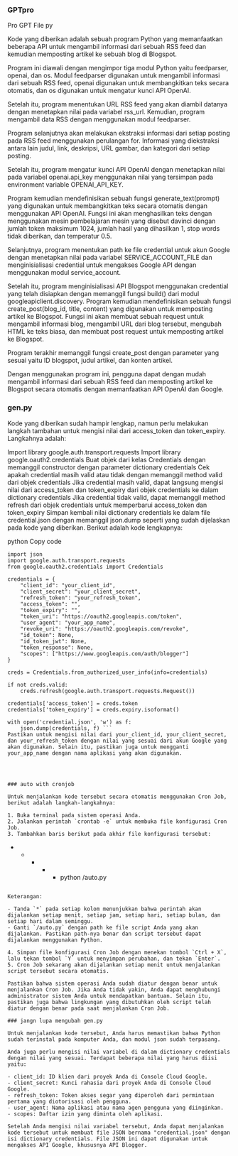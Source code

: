 ### GPTpro
Pro GPT
File py

Kode yang diberikan adalah sebuah program Python yang memanfaatkan beberapa API untuk mengambil informasi dari sebuah RSS feed dan kemudian memposting artikel ke sebuah blog di Blogspot.

Program ini diawali dengan mengimpor tiga modul Python yaitu feedparser, openai, dan os. Modul feedparser digunakan untuk mengambil informasi dari sebuah RSS feed, openai digunakan untuk membangkitkan teks secara otomatis, dan os digunakan untuk mengatur kunci API OpenAI.

Setelah itu, program menentukan URL RSS feed yang akan diambil datanya dengan menetapkan nilai pada variabel rss_url. Kemudian, program mengambil data RSS dengan menggunakan modul feedparser.

Program selanjutnya akan melakukan ekstraksi informasi dari setiap posting pada RSS feed menggunakan perulangan for. Informasi yang diekstraksi antara lain judul, link, deskripsi, URL gambar, dan kategori dari setiap posting.

Setelah itu, program mengatur kunci API OpenAI dengan menetapkan nilai pada variabel openai.api_key menggunakan nilai yang tersimpan pada environment variable OPENAI_API_KEY.

Program kemudian mendefinisikan sebuah fungsi generate_text(prompt) yang digunakan untuk membangkitkan teks secara otomatis dengan menggunakan API OpenAI. Fungsi ini akan menghasilkan teks dengan menggunakan mesin pembelajaran mesin yang disebut davinci dengan jumlah token maksimum 1024, jumlah hasil yang dihasilkan 1, stop words tidak diberikan, dan temperatur 0.5.

Selanjutnya, program menentukan path ke file credential untuk akun Google dengan menetapkan nilai pada variabel SERVICE_ACCOUNT_FILE dan menginisialisasi credential untuk mengakses Google API dengan menggunakan modul service_account.

Setelah itu, program menginisialisasi API Blogspot menggunakan credential yang telah disiapkan dengan memanggil fungsi build() dari modul googleapiclient.discovery. Program kemudian mendefinisikan sebuah fungsi create_post(blog_id, title, content) yang digunakan untuk memposting artikel ke Blogspot. Fungsi ini akan membuat sebuah request untuk mengambil informasi blog, mengambil URL dari blog tersebut, mengubah HTML ke teks biasa, dan membuat post request untuk memposting artikel ke Blogspot.

Program terakhir memanggil fungsi create_post dengan parameter yang sesuai yaitu ID blogspot, judul artikel, dan konten artikel.

Dengan menggunakan program ini, pengguna dapat dengan mudah mengambil informasi dari sebuah RSS feed dan memposting artikel ke Blogspot secara otomatis dengan memanfaatkan API OpenAI dan Google.

### gen.py

Kode yang diberikan sudah hampir lengkap, namun perlu melakukan langkah tambahan untuk mengisi nilai dari access_token dan token_expiry. Langkahnya adalah:

Import library google.auth.transport.requests
Import library google.oauth2.credentials
Buat objek dari kelas Credentials dengan memanggil constructor dengan parameter dictionary credentials
Cek apakah credential masih valid atau tidak dengan memanggil method valid dari objek credentials
Jika credential masih valid, dapat langsung mengisi nilai dari access_token dan token_expiry dari objek credentials ke dalam dictionary credentials
Jika credential tidak valid, dapat memanggil method refresh dari objek credentials untuk memperbarui access_token dan token_expiry
Simpan kembali nilai dictionary credentials ke dalam file credential.json dengan memanggil json.dump seperti yang sudah dijelaskan pada kode yang diberikan.
Berikut adalah kode lengkapnya:

python
Copy code

```
import json
import google.auth.transport.requests
from google.oauth2.credentials import Credentials

credentials = {
    "client_id": "your_client_id",
    "client_secret": "your_client_secret",
    "refresh_token": "your_refresh_token",
    "access_token": "",
    "token_expiry": "",
    "token_uri": "https://oauth2.googleapis.com/token",
    "user_agent": "your_app_name",
    "revoke_uri": "https://oauth2.googleapis.com/revoke",
    "id_token": None,
    "id_token_jwt": None,
    "token_response": None,
    "scopes": ["https://www.googleapis.com/auth/blogger"]
}

creds = Credentials.from_authorized_user_info(info=credentials)

if not creds.valid:
    creds.refresh(google.auth.transport.requests.Request())

credentials['access_token'] = creds.token
credentials['token_expiry'] = creds.expiry.isoformat()

with open('credential.json', 'w') as f:
    json.dump(credentials, f) ```
Pastikan untuk mengisi nilai dari your_client_id, your_client_secret, dan your_refresh_token dengan nilai yang sesuai dari akun Google yang akan digunakan. Selain itu, pastikan juga untuk mengganti your_app_name dengan nama aplikasi yang akan digunakan.




### auto with cronjob

Untuk menjalankan kode tersebut secara otomatis menggunakan Cron Job, berikut adalah langkah-langkahnya:

1. Buka terminal pada sistem operasi Anda.
2. Jalankan perintah `crontab -e` untuk membuka file konfigurasi Cron Job.
3. Tambahkan baris berikut pada akhir file konfigurasi tersebut:

   ```
   * * * * * python /auto.py
   ```

   Keterangan:
   
   - Tanda `*` pada setiap kolom menunjukkan bahwa perintah akan dijalankan setiap menit, setiap jam, setiap hari, setiap bulan, dan setiap hari dalam seminggu.
   - Ganti `/auto.py` dengan path ke file script Anda yang akan dijalankan. Pastikan path-nya benar dan script tersebut dapat dijalankan menggunakan Python.
   
4. Simpan file konfigurasi Cron Job dengan menekan tombol `Ctrl + X`, lalu tekan tombol `Y` untuk menyimpan perubahan, dan tekan `Enter`.
5. Cron Job sekarang akan dijalankan setiap menit untuk menjalankan script tersebut secara otomatis.

Pastikan bahwa sistem operasi Anda sudah diatur dengan benar untuk menjalankan Cron Job. Jika Anda tidak yakin, Anda dapat menghubungi administrator sistem Anda untuk mendapatkan bantuan. Selain itu, pastikan juga bahwa lingkungan yang dibutuhkan oleh script telah diatur dengan benar pada saat menjalankan Cron Job.

### jangn lupa mengubah gen.py

Untuk menjalankan kode tersebut, Anda harus memastikan bahwa Python sudah terinstal pada komputer Anda, dan modul json sudah terpasang.

Anda juga perlu mengisi nilai variabel di dalam dictionary credentials dengan nilai yang sesuai. Terdapat beberapa nilai yang harus diisi yaitu:

- client_id: ID klien dari proyek Anda di Console Cloud Google.
- client_secret: Kunci rahasia dari proyek Anda di Console Cloud Google.
- refresh_token: Token akses segar yang diperoleh dari permintaan pertama yang diotorisasi oleh pengguna.
- user_agent: Nama aplikasi atau nama agen pengguna yang diinginkan.
- scopes: Daftar izin yang diminta oleh aplikasi.

Setelah Anda mengisi nilai variabel tersebut, Anda dapat menjalankan kode tersebut untuk membuat file JSON bernama "credential.json" dengan isi dictionary credentials. File JSON ini dapat digunakan untuk mengakses API Google, khususnya API Blogger.
